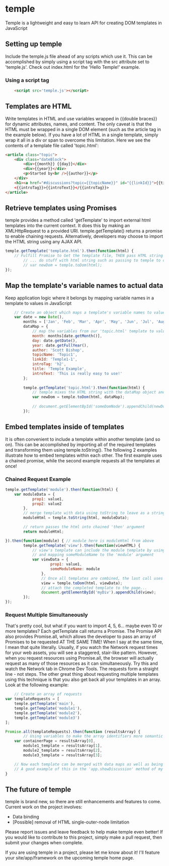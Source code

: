 # temple
Temple is a lightweight and easy to learn API for creating DOM templates in JavaScript

## Setting up temple
Include the temple.js file ahead of any scripts which use it. This can be accomplished by simply using a script tag with the src attribute set to 'temple.js'. Check out index.html for the 'Hello Temple!' example.

### Using a script tag
```HTML
    <script src='temple.js'></script>
```

## Templates are HTML
Write templates in HTML and use variables wrapped in {{double braces}} for dynamic attributes, names, and content.
The only caveat is that the HTML must be wrapped in a single DOM element (such as the article tag in the example below). If you have a lot of HTML in a single template, simply wrap it all in a div or span to overcome this limitation.
Here we see the contents of a template file called 'topic.html':
```HTML
<article class="topic">
    <div class="dateBlock">
        <div>{{month}} {{day}}</div>
        <div>{{year}}</div>
        <p>Started by<br />{{author}}</p>
    </div>
    <h1><a href="#discussions?topic={{topicName}}" id="{{linkId}}">{{title}}</a></h1>
    <{{introTag}}>{{introText}}</{{introTag}}>
</article>
```

## Retrieve templates using Promises
temple provides a method called 'getTemplate' to import external html templates into the current context. It does this by making an XMLHttpRequest to a provided URI. temple.getTemplate() returns a promise to enable chaining requests. Alternatively, developers may choose to import the HTML string using any AJAX API.
```JavaScript
temple.getTemplate('template.html').then(function(html) {
    // Fulfill Promise to Get the template file, THEN pass HTML string to the callback
        // ... do stuff with html string such as passing to temple to convert to DOM
        // var newDom = temple.toDom(html);
});
```

## Map the template's variable names to actual data
Keep application logic where it belongs by mapping variable names in a template to values in JavaScript
```JavaScript
    // Create an object which maps a template's variable names to values
    var date = new Date(),
        months = ['Jan', 'Feb', 'Mar', 'Apr', 'May', 'Jun', 'Jul', 'Aug', 'Sep', 'Oct', 'Nov', 'Dec'],
        dataMap = {
            // map the variables from our 'topic.html' template to values
            month: months[date.getMonth()],
            day: date.getDate(),
            year: date.getFullYear(),
            author: 'Scott Bishop',
            topicName: 'Topic1',
            linkId: 'Temple1-1',
            introTag: 'h2',
            title: 'Temple Example',
            introText: 'This is really easy to use!'
        };
        
        temple.getTemplate('topic.html').then(function(html) {
            // temple mixes the HTML string with the dataMap object and returns a DOM node/tree
            var newDom = temple.toDom(html, dataMap);
            
            // document.getElementById('someDomNode').appendChild(newDom);
        });
```

## Embed templates inside of templates
It is often convenient to include a template within another template (and so on). This can be accomplished by importing all of the required templates and transforming them using temple.toString(). The following 2 examples illustrate how to embed templates within each other. The first example uses a chained promise, while the second example requests all the templates at once!
### Chained Request Example
```JavaScript
temple.getTemplate('module').then(function(html) {
    var moduleData = {
            prop1: value1,
            prop2: value2
        },
        // merge template with data using toString to leave as a string for further construction...
        moduleHtml = temple.toString(html, moduleData);

        // return passes the html into chained 'then' argument
        return moduleHtml;

}).then(function(module) { // module here is moduleHtml from above
        temple.getTemplate('view').then(function(viewHTML) {
            // view's template can include the module template by using {{someModuleName}}
            // and mapping someModuleName to the 'module' argument
            var viewData = {
                    prop1: value1,
                    someModuleName: module
                },
                // Once all templates are combined, the last call uses toDom to return DOM rather than String
                view = temple.toDom(html, viewData);
                // attach the completed template to the page...
                document.getElementById('myDiv').appendChild(view);
        });
});
```
### Request Multiple Simultaneously
That's pretty cool, but what if you want to import 4, 5, 6... maybe even 10 or more templates? Each getTemplate call returns a Promise. The Promise API also provides Promise.all, which allows the developer to pass an array of Promises to be requested AT THE SAME TIME! When I say at the same time, I mean that quite literally. Usually, if you watch the Network request times for your web assets, you will see a staggered, stair-like pattern. However, when you request resources using Promise.all, the browser will actually request as many of those resources as it can simultaneously. Try this and watch the Network tab in Chrome Dev Tools. The requests form a straight line - not steps. The other great thing about requesting multiple templates using this technique is that you also get back all your templates in an array. Look at the following example:
```JavaScript
    // Create an array of requests
var templateRequests = [
    temple.getTemplate('main'),
    temple.getTemplate('module1'),
    temple.getTemplate('module2'),
    temple.getTemplate('module3')
];

Promise.all(templateRequests).then(function (resultsArray) {
        // Using variables to make the array identifiers more semantic
    var containerPage = resultsArray[0],
        module1_template = resultsArray[1],
        module2_template = resultsArray[2],
        module3_template = resultsArray[3];

    // Now each template can be merged with data maps as well as being inserted into each other
    // A good example of this in the 'app.showDiscussion' method of my forum example at line 99: https://github.com/blujagu/startupGrind/blob/master/js/app.js
}
```

## The future of temple
temple is brand new, so there are still enhancements and features to come. Current work on the project involves:
 - Data binding
 - [Possible] removal of HTML single-outer-node limitation

 Please report issues and leave feedback to help make temple even better!
 If you would like to contribute to this project, simply make a pull request, then submit your changes when complete.

If you are using temple in a project, please let me know about it! I'll feature your site/app/framework on the upcoming temple home page.

